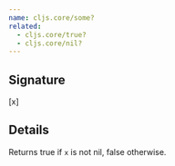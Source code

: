 ```yaml
---
name: cljs.core/some?
related:
  - cljs.core/true?
  - cljs.core/nil?
---
```


## Signature
[x]


## Details

Returns true if `x` is not nil, false otherwise.
